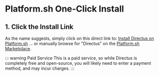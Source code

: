 # Platform.sh One-Click Install

## 1. Click the Install Link

As the name suggests, simply click on this direct link to:
[Install Directus on Platform.sh](https://console.platform.sh/projects/create-project?template=https%3A%2F%2Fraw.githubusercontent.com%2Fplatformsh%2Ftemplate-builder%2Fmaster%2Ftemplates%2Fdirectus%2F.platform.template.yaml)
... or manually browse for "Directus" on the [Platform.sh Marketplace](https://platform.sh/marketplace/).

<!-- prettier-ignore-start -->
::: warning Paid Service
This is a paid service, so while Directus is completely free and open-source, you will likely need to enter a payment method, and may incur charges.
:::
<!-- prettier-ignore-end -->
